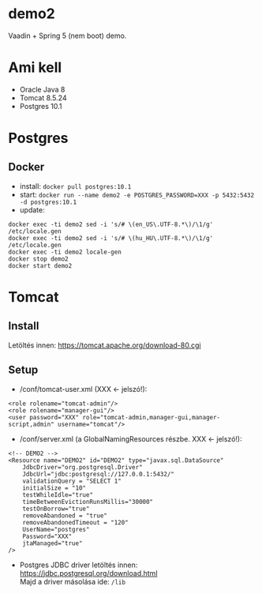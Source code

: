 demo2
==============

Vaadin + Spring 5 (nem boot) demo.

Ami kell
========
- Oracle Java 8
- Tomcat 8.5.24
- Postgres 10.1

Postgres
========

Docker
------
- install: ```docker pull postgres:10.1```
- start: ```docker run --name demo2 -e POSTGRES_PASSWORD=XXX -p 5432:5432 -d postgres:10.1```
- update:
```
docker exec -ti demo2 sed -i 's/# \(en_US\.UTF-8.*\)/\1/g' /etc/locale.gen
docker exec -ti demo2 sed -i 's/# \(hu_HU\.UTF-8.*\)/\1/g' /etc/locale.gen
docker exec -ti demo2 locale-gen
docker stop demo2
docker start demo2
```

Tomcat
======

Install
-------

Letöltés innen: https://tomcat.apache.org/download-80.cgi

Setup
-------

- /conf/tomcat-user.xml (XXX <- jelszó!):
```
<role rolename="tomcat-admin"/>
<role rolename="manager-gui"/>
<user password="XXX" role="tomcat-admin,manager-gui,manager-script,admin" username="tomcat"/>
```
- /conf/server.xml (a GlobalNamingResources részbe. XXX <- jelszó!): 
```
<!-- DEMO2 -->
<Resource name="DEMO2" id="DEMO2" type="javax.sql.DataSource"
    JdbcDriver="org.postgresql.Driver"
    JdbcUrl="jdbc:postgresql://127.0.0.1:5432/"
    validationQuery = "SELECT 1"
    initialSize = "10"
    testWhileIdle="true"
    timeBetweenEvictionRunsMillis="30000"
    testOnBorrow="true"
    removeAbandoned = "true"
    removeAbandonedTimeout = "120"
    UserName="postgres"
    Password="XXX"
    jtaManaged="true"
/>
```
- Postgres JDBC driver letöltés innen: https://jdbc.postgresql.org/download.html
  <br/>Majd a driver másolása ide: ```/lib```
